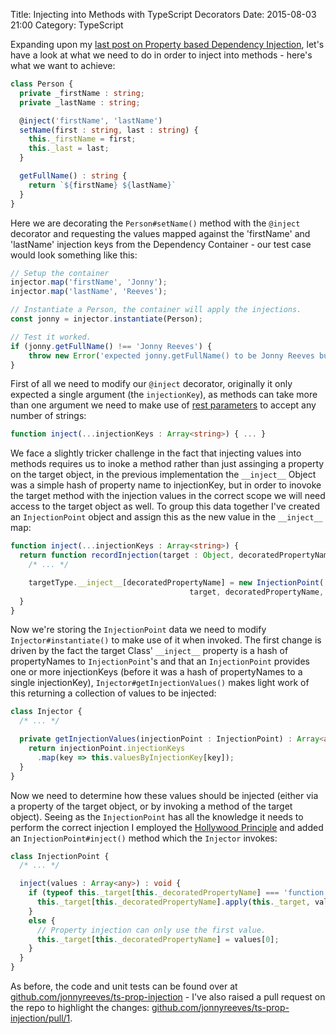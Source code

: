 Title: Injecting into Methods with TypeScript Decorators
Date: 2015-08-03 21:00
Category: TypeScript

Expanding upon my [last post on Property based Dependency Injection](http://localhost:8000/2015/basic-typescript-dependency-injection-with-decorators/), let's have a look at what we need to do in order to inject into methods - here's what we want to achieve:

```typescript
class Person {
  private _firstName : string;
  private _lastName : string;

  @inject('firstName', 'lastName')
  setName(first : string, last : string) {
    this._firstName = first;
    this._last = last;
  }

  getFullName() : string {
    return `${firstName} ${lastName}`
  }
}
```

Here we are decorating the `Person#setName()` method with the `@inject` decorator and requesting the values mapped against the 'firstName' and 'lastName' injection keys from the Dependency Container - our test case would look something like this:

```typescript
// Setup the container
injector.map('firstName', 'Jonny');
injector.map('lastName', 'Reeves');

// Instantiate a Person, the container will apply the injections.
const jonny = injector.instantiate(Person);

// Test it worked.
if (jonny.getFullName() !== 'Jonny Reeves') {
	throw new Error('expected jonny.getFullName() to be Jonny Reeves but was ' + jonny.getFullName());
}
```

First of all we need to modify our `@inject` decorator, originally it only expected a single argument (the `injectionKey`), as methods can take more than one argument we need to make use of [rest parameters]() to accept any number of strings:

```typescript
function inject(...injectionKeys : Array<string>) { ... }
```

We face a slightly tricker challenge in the fact that injecting values into methods requires us to inoke a method rather than just assinging a property on the target object, in the previous implementation the `__inject__` Object was a simple hash of property name to injectionKey, but in order to inovoke the target method with the injection values in the correct scope we will need access to the target object as well.  To group this data together I've created an `InjectionPoint` object and assign this as the new value in the `__inject__` map:

```typescript
function inject(...injectionKeys : Array<string>) { 
  return function recordInjection(target : Object, decoratedPropertyName : string) : void {
    /* ... */

    targetType.__inject__[decoratedPropertyName] = new InjectionPoint(
                                        target, decoratedPropertyName, injectionKeys);
  }
}
```

Now we're storing the `InjectionPoint` data we need to modify `Injector#instantiate()` to make use of it when invoked.  The first change is driven by the fact the target Class' `__inject__` property is a hash of propertyNames to `InjectionPoint`'s and that an `InjectionPoint` provides one or more injectionKeys (before it was a hash of propertyNames to a single injectionKey), `Injector#getInjectionValues()` makes light work of this returning a collection of values to be injected:

```typescript
class Injector {
  /* ... */

  private getInjectionValues(injectionPoint : InjectionPoint) : Array<any> {
    return injectionPoint.injectionKeys
      .map(key => this.valuesByInjectionKey[key]);
  }
}
```

Now we need to determine how these values should be injected (either via a property of the target object, or by invoking a method of the target object).  Seeing as the `InjectionPoint` has all the knowledge it needs to perform the correct injection I employed the [Hollywood Principle](http://c2.com/cgi/wiki?HollywoodPrinciple) and added an `InjectionPoint#inject()` method which the `Injector` invokes:

```typescript
class InjectionPoint {
  /* ... */

  inject(values : Array<any>) : void {
    if (typeof this._target[this._decoratedPropertyName] === 'function') {
      this._target[this._decoratedPropertyName].apply(this._target, values);
    }
    else {
   	  // Property injection can only use the first value.
      this._target[this._decoratedPropertyName] = values[0];
    }
  }
}
```

As before, the code and unit tests can be found over at [github.com/jonnyreeves/ts-prop-injection](https://github.com/jonnyreeves/ts-prop-injection/tree/02-method-injection) - I've also raised a pull request on the repo to highlight the changes: [github.com/jonnyreeves/ts-prop-injection/pull/1](https://github.com/jonnyreeves/ts-prop-injection/pull/1).